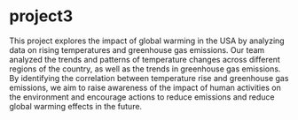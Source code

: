 # project3

This project explores the impact of global warming in the USA by analyzing data on rising temperatures and greenhouse gas emissions. Our team analyzed the trends and patterns of temperature changes across different regions of the country, as well as the trends in greenhouse gas emissions. By identifying the correlation between temperature rise and greenhouse gas emissions, we aim to raise awareness of the impact of human activities on the environment and encourage actions to reduce emissions and reduce global warming effects in the future. 
